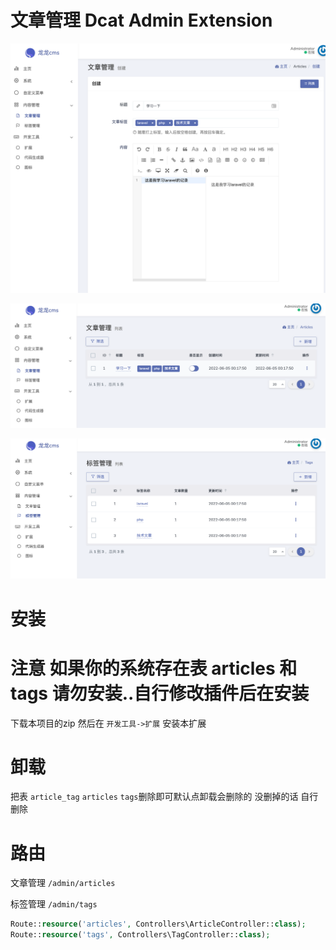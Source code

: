 # 文章管理 Dcat Admin Extension

![image-20220605001758126](images/README/image-20220605001758126.png)

![image-20220605001816629](images/README/image-20220605001816629.png)

![image-20220605001829125](images/README/image-20220605001829125.png)

# 安装

# 注意 如果你的系统存在表 articles 和 tags 请勿安装..自行修改插件后在安装



下载本项目的zip  然后在 `开发工具->扩展` 安装本扩展

# 卸载
把表 `article_tag` `articles` `tags`删除即可默认点卸载会删除的 没删掉的话 自行删除




# 路由

文章管理 `/admin/articles`

标签管理 `/admin/tags`

```php
Route::resource('articles', Controllers\ArticleController::class);
Route::resource('tags', Controllers\TagController::class);

```

# 
